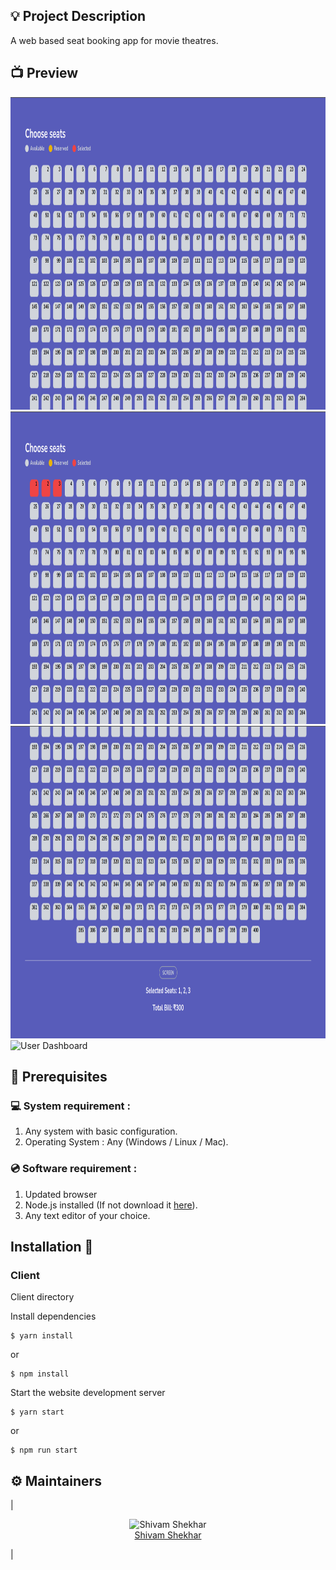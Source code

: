 ## 💡 Project Description

A web based seat booking app for movie theatres.

## 📺 Preview

<img src="https://github.com/shvam0000/Movie-Ticket-Seat-Selector/blob/main/asset/images/1.png" alt="User Dashboard" height="500" width="1000">

<img src="https://github.com/shvam0000/Movie-Ticket-Seat-Selector/blob/main/asset/images/2.png" alt="User Dashboard" height="500" width="1000">

<img src="https://github.com/shvam0000/Movie-Ticket-Seat-Selector/blob/main/asset/images/3.png" alt="User Dashboard" height="500" width="1000">

<img src="https://github.com/shvam0000/Movie-Ticket-Seat-Selector/blob/main/asset/images/4.png" alt="User Dashboard" height="500" width="1000">

## 📌 Prerequisites

### 💻 System requirement :

1. Any system with basic configuration.
2. Operating System : Any (Windows / Linux / Mac).

### 💿 Software requirement :

1. Updated browser
2. Node.js installed (If not download it [here](https://nodejs.org/en/download/)).
3. Any text editor of your choice.

## Installation 🔧

### Client

Client directory

Install dependencies

```
$ yarn install
```

or

```
$ npm install
```

Start the website development server

```
$ yarn start
```

or

```
$ npm run start
```

## :gear: Maintainers

| <p align="center">![Shivam Shekhar](https://github.com/shvam0000.png?size=128)<br>[Shivam Shekhar](https://github.com/shvam0000)</p>
|
